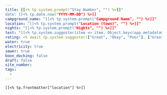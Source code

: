 ```yaml
---
title: [[<% tp.system.prompt("Stay Number", "") %>]]"
date: [[<% tp.date.now("YYYY-MM-DD") %>]]
campground_name: "[[<% tp.system.prompt("Campground Name", "") %>]]"
location: "[[<% tp.system.prompt("Location (town)", "") %>]]"
nights: "[[<% tp.system.prompt("Nights", "") %>]]"
test: "[[<% tp.system.suggester(item => item, Object.keys(app.metadataCache.getTags()).map(x => x.replace("#", ""))) %>]]"
rating: <% await tp.system.suggester(["Great", "Okay", "Poor"], ["Great", "Okay", "Poor"]) %>
water: true
electricity: true
sewer: true
boon_docking: false
draft: false
site_number:
tags:
  - 
---
```


```
[[<% tp.frontmatter["location"] %>]]
```


